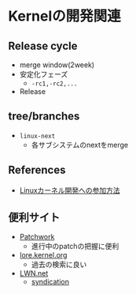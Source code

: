 # Kernelの開発関連

## Release cycle

* merge window(2week)
* 安定化フェーズ
  * `-rc1,-rc2,...`
* Release

## tree/branches

* `linux-next`
  * 各サブシステムのnextをmerge


## References

* [Linuxカーネル開発への参加方法](https://www.static.linuxfound.org/jp_uploads/HTP-j.pdf)


## 便利サイト

* [Patchwork](https://patchwork.kernel.org/)
  * 進行中のpatchの把握に便利
* [lore.kernel.org](https://lore.kernel.org/)
  * 過去の検索に良い
* [LWN.net](https://lwn.net/)
  * [syndication](https://lwn.net/headlines/)
